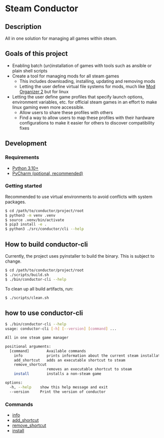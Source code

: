 # Steam Conductor

## Description

All in one solution for managing all games within steam.

## Goals of this project

- Enabling batch (un)installation of games with tools such as ansible or plain shell scripts
- Create a tool for managing mods for all steam games
  - This includes downloading, installing, updating and removing mods
  - Letting the user define virtual file systems for mods, much like [Mod Organizer 2](https://www.nexusmods.com/skyrimspecialedition/mods/6194)
  but for linux
- Letting the user define game profiles that specify launch options, environment variables, etc. for official steam games
in an effort to make linux gaming even more accessible.
  - Allow users to share these profiles with others
  - Find a way to allow users to map these profiles with their hardware configurations to make it easier for others to discover
  compatibility fixes

## Development

### Requirements
- [Python 3.10+](https://www.python.org/downloads/)
- [PyCharm (optional, recommended)](https://www.jetbrains.com/pycharm/download/)

### Getting started

Recommended to use virtual environments to avoid conflicts with system packages.

```bash
$ cd /path/to/conductor/project/root
$ python3 -m venv .venv
$ source .venv/bin/activate
$ pip3 install -e .
$ python3 ./src/conductor/cli --help
```

## How to build conductor-cli

Currently, the project uses pyinstaller to build the binary. This is subject to change.

```bash
$ cd /path/to/conductor/project/root
$ ./scripts/build.sh
$ ./bin/conductor-cli --help
```

To clean up all build artifacts, run:

```bash
$ ./scripts/clean.sh
```

## how to use conductor-cli
    
```bash
$ ./bin/conductor-cli --help
usage: conductor-cli [-h] [--version] [command] ...

All in one steam game manager

positional arguments:
  [command]        Available commands
    info           prints information about the current steam installation
    add_shortcut   adds an executable shortcut to steam
    remove_shortcut
                   removes an executable shortcut to steam
    install        installs a non-steam game

options:
  -h, --help    show this help message and exit
  --version     Print the version of conductor
```

### Commands

- [info](src/conductor/cli/commands/info/README.md)
- [add_shortcut](src/conductor/cli/commands/add_shortcut/README.md)
- [remove_shortcut](src/conductor/cli/commands/remove_shortcut/README.md)
- [install](src/conductor/cli/commands/install/README.md)
